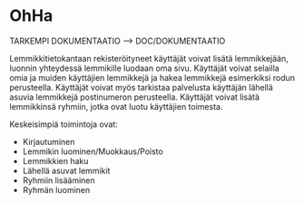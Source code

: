 # OhHa

TARKEMPI DOKUMENTAATIO --> DOC/DOKUMENTAATIO

Lemmikkitietokantaan rekisteröityneet käyttäjät voivat lisätä lemmikkejään, luonnin yhteydessä lemmikille luodaan oma sivu. Käyttäjät voivat selailla omia ja muiden käyttäjien lemmikkejä ja hakea lemmikkejä esimerkiksi rodun perusteella.
Käyttäjät voivat myös tarkistaa palvelusta käyttäjän lähellä asuvia lemmikkejä postinumeron perusteella. Käyttäjät voivat lisätä lemmikkinsä ryhmiin, jotka ovat luotu käyttäjien toimesta.

Keskeisimpiä toimintoja ovat:
- Kirjautuminen
- Lemmikin luominen/Muokkaus/Poisto
- Lemmikkien haku
- Lähellä asuvat lemmikit
- Ryhmiin lisääminen
- Ryhmän luominen
